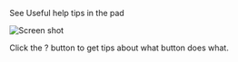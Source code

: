 See Useful help tips in the pad

![Screen shot](http://i.imgur.com/lvnKG7f.png)

Click the ? button to get tips about what button does what.
